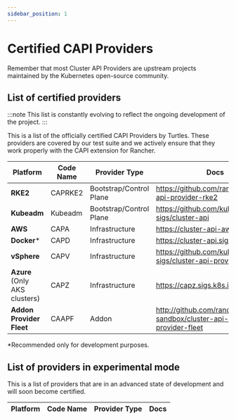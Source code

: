 ```yaml
---
sidebar_position: 1
---
```


# Certified CAPI Providers

Remember that most Cluster API Providers are upstream projects maintained by the Kubernetes open-source community.

## List of certified providers

:::note
This list is constantly evolving to reflect the ongoing development of the project.
:::

This is a list of the officially certified CAPI Providers by Turtles. These providers are covered by our test suite and we actively ensure that they work properly with the CAPI extension for Rancher.

| Platform        | Code Name                      | Provider Type            | Docs                     |
|-----------------|--------------------------------|--------------------------|--------------------------|
| **RKE2**        | CAPRKE2                    | Bootstrap/Control Plane  | https://github.com/rancher/cluster-api-provider-rke2 |
| **Kubeadm**     | Kubeadm                    | Bootstrap/Control Plane  | https://github.com/kubernetes-sigs/cluster-api |
| **AWS**         | CAPA                           | Infrastructure           | https://cluster-api-aws.sigs.k8s.io |
| **Docker**\*    | CAPD                           | Infrastructure           | https://cluster-api.sigs.k8s.io |
| **vSphere**         | CAPV                           | Infrastructure           | https://github.com/kubernetes-sigs/cluster-api-provider-vsphere |
| **Azure** (Only AKS clusters)         | CAPZ                           | Infrastructure           | https://capz.sigs.k8s.io/ |
| **Addon Provider Fleet**    | CAAPF                           | Addon           | http://github.com/rancher-sandbox/cluster-api-addon-provider-fleet |

*Recommended only for development purposes.

## List of providers in experimental mode

This is a list of providers that are in an advanced state of development and will soon become certified.

| Platform        | Code Name                      | Provider Type            | Docs                     |
|-----------------|--------------------------------|--------------------------|--------------------------|
